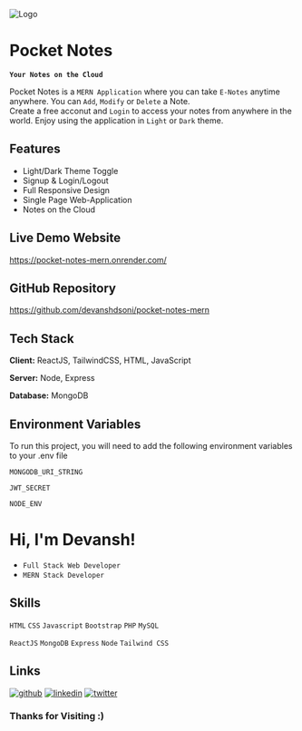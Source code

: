 ![Logo](https://i.postimg.cc/hPt7L0kq/logo192.png)

# Pocket Notes

**`Your Notes on the Cloud`**

Pocket Notes is a `MERN Application` where you can take `E-Notes` anytime anywhere. You can `Add`, `Modify` or `Delete` a Note.  
 Create a free acconut and `Login` to access your notes from anywhere in the world. Enjoy using the application in `Light` or `Dark` theme.

## Features

- Light/Dark Theme Toggle
- Signup & Login/Logout
- Full Responsive Design
- Single Page Web-Application
- Notes on the Cloud

## Live Demo Website

https://pocket-notes-mern.onrender.com/

## GitHub Repository

https://github.com/devanshdsoni/pocket-notes-mern

## Tech Stack

**Client:** ReactJS, TailwindCSS, HTML, JavaScript

**Server:** Node, Express

**Database:** MongoDB

## Environment Variables

To run this project, you will need to add the following environment variables to your .env file

`MONGODB_URI_STRING`

`JWT_SECRET`

`NODE_ENV`

# Hi, I'm Devansh!

- `Full Stack Web Developer`
- `MERN Stack Developer`

## Skills

`HTML` `CSS` `Javascript` `Bootstrap` `PHP` `MySQL`

`ReactJS` `MongoDB` `Express` `Node` `Tailwind CSS`

## Links

[![github](https://img.shields.io/badge/github-000?style=for-the-badge&logo=github&logoColor=white)](https://github.com/devanshdsoni/)
[![linkedin](https://img.shields.io/badge/linkedin-0A66C2?style=for-the-badge&logo=linkedin&logoColor=white)](https://www.linkedin.com/in/devanshdsoni/)
[![twitter](https://img.shields.io/badge/twitter-1DA1F2?style=for-the-badge&logo=twitter&logoColor=white)](https://twitter.com/devanshdsoni)

### **Thanks for Visiting** :)
